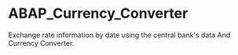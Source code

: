 # ABAP_Currency_Converter
Exchange rate information by date using the central bank's data And Currency Converter.
